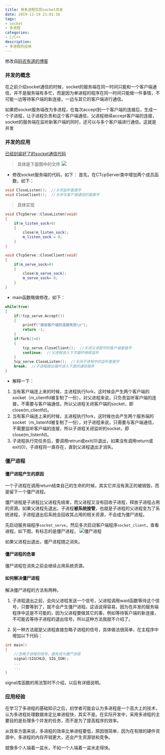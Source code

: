 ```yaml
---
title: 用多进程实现socket并发
date: 2019-11-19 21:01:16
tags:
- socket
- 多进程
categories:
- C/C++
description:
- 多进程的应用
---
```


修改自[码农有道的博客](https://blog.csdn.net/wucz122140729/article/details/98587017)

<!--more-->
### 并发的概念
在之前介绍socket通信的时候，socket的服务端在同一时间只能和一个客户端通信，并不是服务端有多忙，而是因为单进程的程序在同一时间只能做一件事情，不可能一边等待客户端的新连接，一边与其它的客户端进行通信。

如果把socket服务端改为多进程，在每次accept到一个客户端的连接后，生成一个子进程，让子进程负责和这个客户端通信，父进程继续accept客户端的连接，socket的服务端在监听新客户端的同时，还可以与多个客户端进行通信。这就是并发


### 并发的应用
[已经封装好了的socket通信代码](https://github.com/duguosheng/MyFunc)
> 具体是下面图中的文件
![](p1.png)

* 修改socket服务端的代码，如下：
首先，在CTcpServer类中增加两个成员函数，如下：
```C++
void CloseListen();  //关闭监听套接字
void CloseClient();  //关闭与客户端通信的套接字
```

> 具体实现
```C++
void CTcpServe::CloseListen(void)
{
    if(m_listen_sock>0)
    {
        close(m_listen_sock);
        m_listen_sock = 0;
    }
}

void CTcpServe::CloseClient(void)
{
    if(m_serve_sock>0)
    {
        close(m_serve_sock);
        m_serve_sock= 0;
    }
}
```


* main函数略做修改，如下：
```C++
while(true)
{
    if(!tcp_serve.Accept())
    {
        printf("接收客户端的连接失败\n");
        return -1;
    }
    if(fork()>0)
    {
        tcp_serve.CloseClient();  //关闭父进程中的客户端套接字
        continue;  //父进程进入下次循环继续监听
    }
    tcp_serve.CloseListen();  //关闭子进程中的监听套接字
    break;  //子进程跳出循环进入下面的通信程序
}
```


* 解释一下：
1. 当有客户端连上来的时候，主进程执行fork，这时候会产生两个客户端的socket（m_clientfd被复制了一份），对父进程来说，只负责监听客户端的连接，不需要与客户端通信，所以父进程关闭客户端的socket，即close(m_clientfd)。
2. 当有客户端连上来的时候，主进程执行fork，这时候也会产生两个服务端的socket（m_listenfd被复制了一份），对子进程来说，只需要与客户端通信，不需要监听客户端的连接，所以子进程关闭监听的socket，即close(m_listenfd)。
3. 子进程执行完任务后，要调用retrun或exit(0)退出，如果没有调用return或exit(0)，子进程将一直存在，直到父进程退出才消失。

### 僵尸进程
#### 僵尸进程产生的原因
一个子进程在调用return结束自己的生命的时候，其实它并没有真正的被销毁，而是留下一个僵尸进程。

僵尸进程是子进程比父进程先结束，而父进程又没有回收子进程，释放子进程占用的资源。如果父进程先退出，子进程**被系统接管**，也就是子进程的父进程变为了系统进程，子进程退出后系统会回收其占用的相关资源，不会成为僵尸进程。

先启动服务端程序`socket_serve`，然后多次启动客户端程序`socket_client`，查看进程，如下图，有<defunct>标志的是僵尸进程，
![僵尸进程](p3.png)

如果父进程出退出，僵尸进程随之消失。

#### 僵尸进程的危害
僵尸进程在消失之前会继续占用系统资源。

#### 如何解决僵尸进程
解决僵尸进程的方法有两种。

1. 子进程退出之前，会向父进程发送一个信号，父进程调用waid函数等待这个信号，只要等到了，就不会产生僵尸进程。这话说得容易，因为在并发的服务端程序中这是不可能的，因为父进程要做其它的事，例如等待客户端的新连接，不可能去等待子进程的退出信号。所以这种方法我就不介绍了。

2. 另一种方法就是父进程直接忽略子进程的信号，具体做法很简单，在主程序中增加以下代码：
```C++
int main()
{
    //忽略子进程的信号，避免成为僵尸进程
    signal(SIGCHLD, SIG_IGN);
    ...
    ...
}
```

signal库函数的用法暂时不介绍，以后有详细说明。

### 应用经验
在学习了多进程的基础知识之后，初学者可能会认为多进程是一个高大上的技术，认为多进程处理数据肯定比单进程快，其实不是。在实际开发中，采用多进程的主要目的是处理多个并发的任务，而不是为了提高程序的效率。

从效率方面来说，多进程的效率比单进程要低，原因很简单，因为在有限的硬件资源中，多进程的内存开销更大，还会产生资源锁和竞争。

就像多个人端着一盆水，不如一个人端着一盆水走得快。
